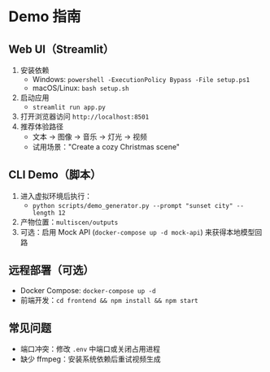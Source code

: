 # Demo 指南

## Web UI（Streamlit）

1. 安装依赖
   - Windows: `powershell -ExecutionPolicy Bypass -File setup.ps1`
   - macOS/Linux: `bash setup.sh`
2. 启动应用
   - `streamlit run app.py`
3. 打开浏览器访问 `http://localhost:8501`
4. 推荐体验路径
   - 文本 → 图像 → 音乐 → 灯光 → 视频
   - 试用场景："Create a cozy Christmas scene"

## CLI Demo（脚本）

1. 进入虚拟环境后执行：
   - `python scripts/demo_generator.py --prompt "sunset city" --length 12`
2. 产物位置：`multiscen/outputs`
3. 可选：启用 Mock API (`docker-compose up -d mock-api`) 来获得本地模型回路

## 远程部署（可选）

- Docker Compose: `docker-compose up -d`
- 前端开发：`cd frontend && npm install && npm start`

## 常见问题

- 端口冲突：修改 `.env` 中端口或关闭占用进程
- 缺少 ffmpeg：安装系统依赖后重试视频生成 